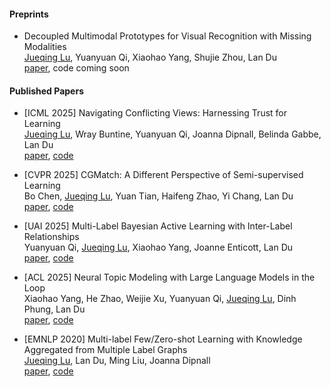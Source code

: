 #### Preprints
- Decoupled Multimodal Prototypes for Visual Recognition with Missing Modalities \
  <u>Jueqing Lu</u>, Yuanyuan Qi, Xiaohao Yang, Shujie Zhou, Lan Du \
  <a href="https://arxiv.org/abs/2505.08283">paper</a>, code coming soon

#### Published Papers

- [ICML 2025] Navigating Conflicting Views: Harnessing Trust for Learning \
  <u>Jueqing Lu</u>, Wray Buntine, Yuanyuan Qi, Joanna Dipnall, Belinda Gabbe, Lan Du \
  <a href="https://arxiv.org/abs/2406.00958">paper</a>, <a href="https://github.com/OverfitFlow/Trust4Conflict">code</a>

- [CVPR 2025] CGMatch: A Different Perspective of Semi-supervised Learning \
  Bo Chen, <u>Jueqing Lu</u>, Yuan Tian, Haifeng Zhao, Yi Chang, Lan Du \
  <a href="https://arxiv.org/abs/2503.02231">paper</a>, <a href="https://github.com/BoCheng-96/CGMatch">code</a>

- [UAI 2025] Multi-Label Bayesian Active Learning with Inter-Label Relationships \
  Yuanyuan Qi, <u>Jueqing Lu</u>, Xiaohao Yang, Joanne Enticott, Lan Du \
  <a href="https://arxiv.org/abs/2411.17941">paper</a>, <a href="https://github.com/qijindou/CRAB">code</a>

- [ACL 2025] Neural Topic Modeling with Large Language Models in the Loop \
  Xiaohao Yang, He Zhao, Weijie Xu, Yuanyuan Qi, <u>Jueqing Lu</u>, Dinh Phung, Lan Du \
  <a href="https://aclanthology.org/2025.acl-long.70.pdf">paper</a>, <a href="https://github.com/Xiaohao-Yang/LLM-ITL">code</a>

- [EMNLP 2020] Multi-label Few/Zero-shot Learning with Knowledge Aggregated from Multiple Label Graphs \
  <u>Jueqing Lu</u>, Lan Du, Ming Liu, Joanna Dipnall \
  <a href="https://arxiv.org/abs/2010.07459">paper</a>, <a href="https://github.com/OverfitFlow/KAMG">code</a>
